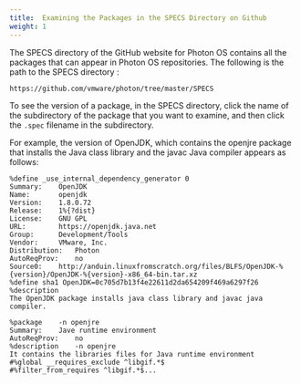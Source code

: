 ```yaml
---
title:  Examining the Packages in the SPECS Directory on Github
weight: 1
---
```


The SPECS directory of the GitHub website for Photon OS contains all the packages that can appear in Photon OS repositories. The following is the path to the SPECS directory :  

`https://github.com/vmware/photon/tree/master/SPECS`

To see the version of a package, in the SPECS directory, click the name of the subdirectory of the package that you want to examine, and then click the `.spec` filename in the subdirectory. 

For example, the version of OpenJDK, which contains the openjre package that installs the Java class library and the javac Java compiler appears as follows:

```
%define _use_internal_dependency_generator 0
Summary:	OpenJDK 
Name:		openjdk
Version:	1.8.0.72
Release:	1%{?dist}
License:	GNU GPL
URL:		https://openjdk.java.net
Group:		Development/Tools
Vendor:		VMware, Inc.
Distribution:   Photon
AutoReqProv: 	no
Source0:	http://anduin.linuxfromscratch.org/files/BLFS/OpenJDK-%{version}/OpenJDK-%{version}-x86_64-bin.tar.xz
%define sha1 OpenJDK=0c705d7b13f4e22611d2da654209f469a6297f26
%description
The OpenJDK package installs java class library and javac java compiler. 

%package	-n openjre
Summary:	Jave runtime environment
AutoReqProv: 	no
%description	-n openjre
It contains the libraries files for Java runtime environment
#%global __requires_exclude ^libgif.*$
#%filter_from_requires ^libgif.*$...
```


